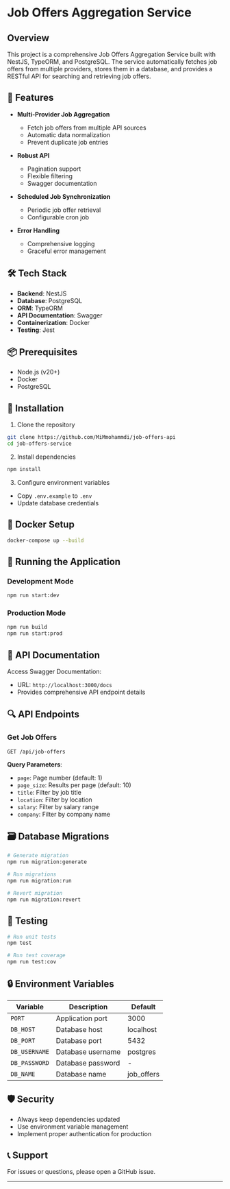 # Job Offers Aggregation Service

## Overview

This project is a comprehensive Job Offers Aggregation Service built with NestJS, TypeORM, and PostgreSQL. The service automatically fetches job offers from multiple providers, stores them in a database, and provides a RESTful API for searching and retrieving job offers.

## 🚀 Features

- **Multi-Provider Job Aggregation**
  - Fetch job offers from multiple API sources
  - Automatic data normalization
  - Prevent duplicate job entries

- **Robust API**
  - Pagination support
  - Flexible filtering
  - Swagger documentation

- **Scheduled Job Synchronization**
  - Periodic job offer retrieval
  - Configurable cron job

- **Error Handling**
  - Comprehensive logging
  - Graceful error management

## 🛠 Tech Stack

- **Backend**: NestJS
- **Database**: PostgreSQL
- **ORM**: TypeORM
- **API Documentation**: Swagger
- **Containerization**: Docker
- **Testing**: Jest

## 📦 Prerequisites

- Node.js (v20+)
- Docker
- PostgreSQL

## 🔧 Installation

1. Clone the repository
```bash
git clone https://github.com/MiMmohammdi/job-offers-api
cd job-offers-service
```

2. Install dependencies
```bash
npm install
```

3. Configure environment variables
- Copy `.env.example` to `.env`
- Update database credentials

## 🐳 Docker Setup

```bash
docker-compose up --build
```

## 🚀 Running the Application

### Development Mode
```bash
npm run start:dev
```

### Production Mode
```bash
npm run build
npm run start:prod
```

## 📄 API Documentation

Access Swagger Documentation:
- URL: `http://localhost:3000/docs`
- Provides comprehensive API endpoint details

## 🔍 API Endpoints

### Get Job Offers
`GET /api/job-offers`

**Query Parameters**:
- `page`: Page number (default: 1)
- `page_size`: Results per page (default: 10)
- `title`: Filter by job title
- `location`: Filter by location
- `salary`: Filter by salary range
- `company`: Filter by company name

## 🗃 Database Migrations

```bash
# Generate migration
npm run migration:generate

# Run migrations
npm run migration:run

# Revert migration
npm run migration:revert
```

## 🧪 Testing

```bash
# Run unit tests
npm test

# Run test coverage
npm run test:cov
```

## 🔒 Environment Variables

| Variable        | Description                     | Default   |
|-----------------|--------------------------------|-----------|
| `PORT`          | Application port               | 3000      |
| `DB_HOST`       | Database host                  | localhost |
| `DB_PORT`       | Database port                  | 5432      |
| `DB_USERNAME`   | Database username              | postgres  |
| `DB_PASSWORD`   | Database password              | -         |
| `DB_NAME`       | Database name                  | job_offers|


## 🛡 Security

- Always keep dependencies updated
- Use environment variable management
- Implement proper authentication for production

## 📞 Support

For issues or questions, please open a GitHub issue.

---
